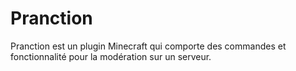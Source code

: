 # Pranction
Pranction est un plugin Minecraft qui comporte des commandes et fonctionnalité pour la modération sur un serveur.
